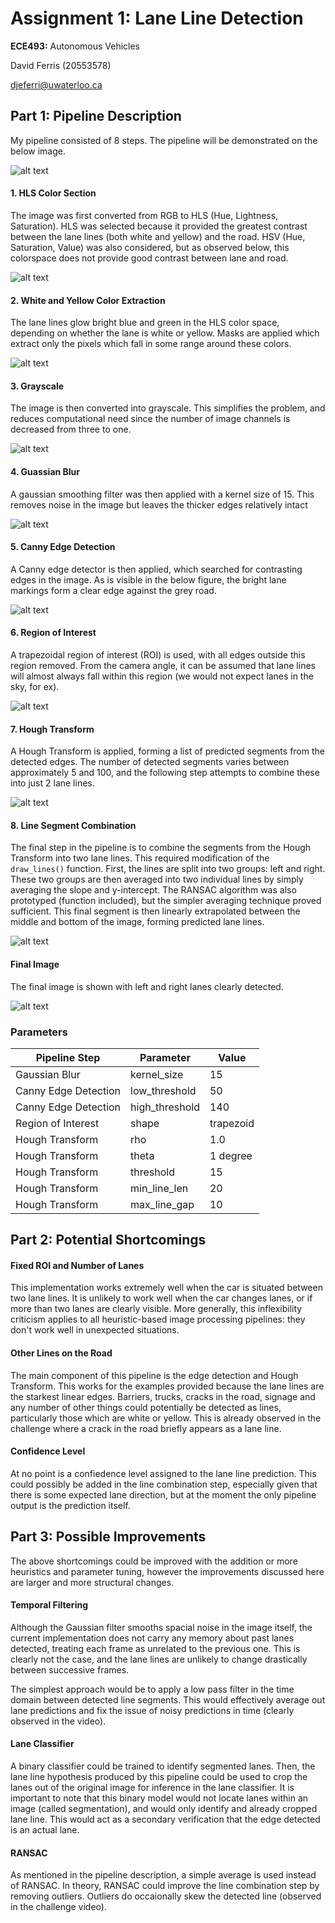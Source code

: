 # **Assignment 1: Lane Line Detection** 

**ECE493:** Autonomous Vehicles

David Ferris (20553578)

djeferri@uwaterloo.ca

## **Part 1:** Pipeline Description
My pipeline consisted of 8 steps.  The pipeline will be demonstrated on the below image.

![alt text](report_images/0.png)

#### 1. HLS Color Section
The image was first converted from RGB to HLS (Hue, Lightness, Saturation).  HLS was selected because it provided the greatest contrast between the lane lines (both white and yellow) and the road.  HSV (Hue, Saturation, Value) was also considered, but as observed below, this colorspace does not provide good contrast between lane and road.

![alt text](report_images/1.png)

#### 2. White and Yellow Color Extraction
The lane lines glow bright blue and green in the HLS color space, depending on whether the lane is white or yellow.  Masks are applied which extract only the pixels which fall in some range around these colors.

![alt text](report_images/2.png)


#### 3. Grayscale
The image is then converted into grayscale.  This simplifies the problem, and reduces computational need since the number of image channels is decreased from three to one.

![alt text](report_images/3.png)


#### 4. Guassian Blur
A gaussian smoothing filter was then applied with a kernel size of 15.  This removes noise in the image but leaves the thicker edges relatively intact

![alt text](report_images/4.png)


#### 5. Canny Edge Detection
A Canny edge detector is then applied, which searched for contrasting edges in the image.  As is visible in the below figure, the bright lane markings form a clear edge against the grey road.

![alt text](report_images/5.png)


#### 6. Region of Interest
A trapezoidal region of interest (ROI) is used, with all edges outside this region removed.  From the camera angle, it can be assumed that lane lines will almost always fall within this region (we would not expect lanes in the sky, for ex).

![alt text](report_images/6.png)


#### 7. Hough Transform
A Hough Transform is applied, forming a list of predicted segments from the detected edges.  The number of detected segments varies between approximately 5 and 100, and the following step attempts to combine these into just 2 lane lines.

![alt text](report_images/7.png)

#### 8. Line Segment Combination
The final step in the pipeline is to combine the segments from the Hough Transform into two lane lines.  This required modification of the `draw_lines()` function.  First, the lines are split into two groups: left and right.  These two groups are then averaged into two individual lines by simply averaging the slope and y-intercept. The RANSAC algorithm was also prototyped (function included), but the simpler averaging technique proved sufficient.  This final segment is then linearly extrapolated between the middle and bottom of the image, forming predicted lane lines.

![alt text](report_images/8.png)

#### Final Image
The final image is shown with left and right lanes clearly detected.

![alt text](report_images/9.png)

### Parameters

| Pipeline Step        | Parameter      | Value     |
|----------------------|----------------|-----------|
| Gaussian Blur        | kernel_size    | 15        |
| Canny Edge Detection | low_threshold  | 50        |
| Canny Edge Detection | high_threshold | 140       |
| Region of Interest   | shape          | trapezoid |
| Hough Transform      | rho            | 1.0       |
| Hough Transform      | theta          | 1 degree  |
| Hough Transform      | threshold      | 15        |
| Hough Transform      | min_line_len   | 20        |
| Hough Transform      | max_line_gap   | 10        |


## **Part 2:** Potential Shortcomings
#### Fixed ROI and Number of Lanes
This implementation works extremely well when the car is situated between two lane lines.  It is unlikely to work well when the car changes lanes, or if more than two lanes are clearly visible.  More generally, this inflexibility criticism applies to all heuristic-based image processing pipelines: they don't work well in unexpected situations.

#### Other Lines on the Road
The main component of this pipeline is the edge detection and Hough Transform.  This works for the examples provided because the lane lines are the starkest linear edges.  Barriers, trucks, cracks in the road, signage and any number of other things could potentially be detected as lines, particularly those which are white or yellow.  This is already observed in the challenge where a crack in the road briefly appears as a lane line.

#### Confidence Level
At no point is a confiedence level assigned to the lane line prediction.  This could possibly be added in the line combination step, especially given that there is some expected lane direction, but at the moment the only pipeline output is the prediction itself.

## **Part 3:** Possible Improvements
The above shortcomings could be improved with the addition or more heuristics and parameter tuning, however the improvements discussed here are larger and more structural changes.

#### Temporal Filtering
Although the Gaussian filter smooths spacial noise in the image itself, the current implementation does not carry any memory about past lanes detected, treating each frame as unrelated to the previous one.  This is clearly not the case, and the lane lines are unlikely to change drastically between successive frames.

The simplest approach would be to apply a low pass filter in the time domain between detected line segments.  This would effectively average out lane predictions and fix the issue of noisy predictions in time (clearly observed in the video).

#### Lane Classifier
A binary classifier could be trained to identify segmented lanes.  Then, the lane line hypothesis produced by this pipeline could be used to crop the lanes out of the original image for inference in the lane classifier.  It is important to note that this binary model would not locate lanes within an image (called segmentation), and would only identify and already cropped lane line.  This would act as a secondary verification that the edge detected is an actual lane.

#### RANSAC
As mentioned in the pipeline description, a simple average is used instead of RANSAC.  In theory, RANSAC could improve the line combination step by removing outliers.  Outliers do occaionally skew the detected line (observed in the challenge video).
